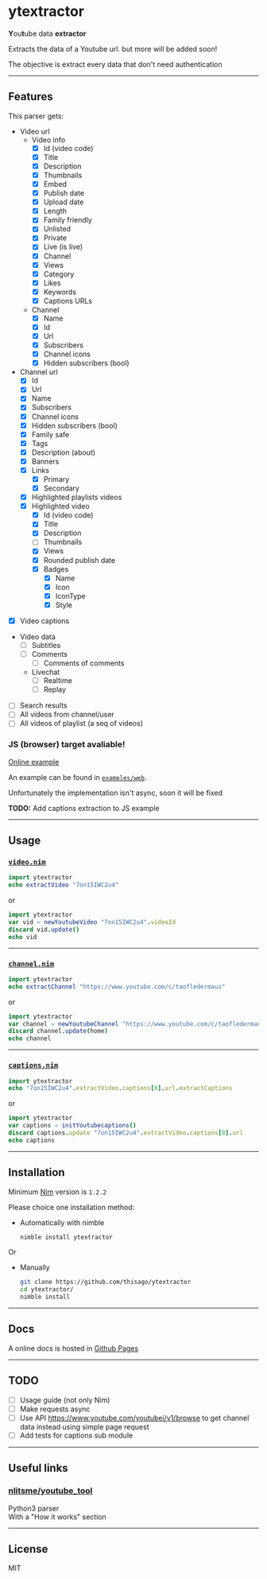 <!--
  Created at: 08/03/2021 17:17:54 Tuesday
  Modified at: 09/10/2021 11:39:54 PM Friday
-->

# ytextractor

**Y**ou**t**ube data **extractor**

Extracts the data of a Youtube url.
but more will be added soon!

The objective is extract every data that don't need authentication

---

## Features

This parser gets:
- Video url
  - Video info
    - [x] Id (video code)
    - [x] Title
    - [x] Description
    - [x] Thumbnails
    - [x] Embed
    - [x] Publish date
    - [x] Upload date
    - [x] Length
    - [x] Family friendly
    - [x] Unlisted
    - [x] Private
    - [x] Live (is live)
    - [x] Channel
    - [x] Views
    - [x] Category
    - [x] Likes
    - [x] Keywords
    - [x] Captions URLs 
  - Channel
    - [x] Name
    - [x] Id
    - [x] Url
    - [x] Subscribers
    - [x] Channel icons
    - [x] Hidden subscribers (bool)
- Channel url
  - [x] Id
  - [x] Url
  - [x] Name
  - [x] Subscribers
  - [x] Channel icons
  - [x] Hidden subscribers (bool)
  - [x] Family safe
  - [x] Tags
  - [x] Description (about)
  - [x] Banners
  - [x] Links
    - [x] Primary
    - [x] Secondary
  - [x] Highlighted playlists videos
  - [x] Highlighted video
    - [x] Id (video code)
    - [x] Title
    - [x] Description
    - [ ] Thumbnails
    - [x] Views
    - [x] Rounded publish date
    - [x] Badges
      - [x] Name
      - [x] Icon
      - [x] IconType
      - [x] Style

- [x] Video captions

- Video data
  - [ ] Subtitles
  - [ ] Comments
    - [ ] Comments of comments
  - Livechat
    - [ ] Realtime
    - [ ] Replay
- [ ] Search results
- [ ] All videos from channel/user
- [ ] All videos of playlist (a seq of videos)

### JS (browser) target avaliable!

[Online example](https://thisago.github.io/ytextractor/examples/web/)

An example can be found in [`examples/web`](examples/web).

Unfortunately the implementation isn't async, soon it will be fixed

**TODO:** Add captions extraction to JS example

---

## Usage

### [`video.nim`](src/ytextractor/video.nim)

```nim
import ytextractor
echo extractVideo "7on15IWC2u4"
```
or
```nim
import ytextractor
var vid = newYoutubeVideo "7on15IWC2u4".videoId
discard vid.update()
echo vid
```

---

### [`channel.nim`](src/ytextractor/channel.nim)

```nim
import ytextractor
echo extractChannel "https://www.youtube.com/c/taofledermaus"
```
or
```nim
import ytextractor
var channel = newYoutubeChannel "https://www.youtube.com/c/taofledermaus".channelId
discard channel.update(home)
echo channel
```

---

### [`captions.nim`](src/ytextractor/captions.nim)

```nim
import ytextractor
echo "7on15IWC2u4".extractVideo.captions[0].url.extractCaptions
```
or
```nim
import ytextractor
var captions = initYoutubecaptions()
discard captions.update "7on15IWC2u4".extractVideo.captions[0].url
echo captions
```

---

## Installation

Minimum [Nim](https://nim-lang.org) version is `1.2.2`

Please choice one installation method:

- Automatically with nimble
  ```bash
  nimble install ytextractor
  ```
Or
- Manually
  ```bash
  git clone https://github.com/thisago/ytextractor
  cd ytextractor/
  nimble install
  ```

---

## Docs

A online docs is hosted in [Github Pages](https://thisago.github.io/ytextractor/docs/ytextractor.html)

---

## TODO

- [ ] Usage guide (not only Nim)
- [ ] Make requests async
- [ ] Use API https://www.youtube.com/youtubei/v1/browse to get channel data
      instead using simple page request
- [ ] Add tests for captions sub module

---

## Useful links

### [nlitsme/youtube_tool](https://github.com/nlitsme/youtube_tool)

Python3 parser\
With a "How it works" section

---

## License

MIT
